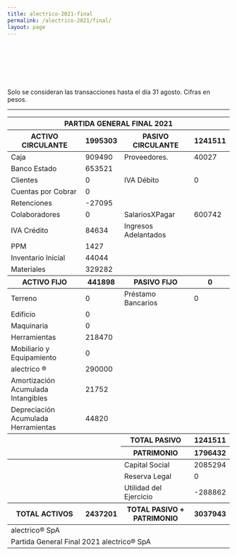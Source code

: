 ```yaml
--- 
title: alectrico-2021-final
permalink: /alectrico-2021/final/ 
layout: page
--- 
```




<br> <br> <br> <br> <br> <br> 
Solo se consideran las transacciones hasta el día 31	agosto.
Cifras en pesos.
<table>
<thead> <th colspan='6'> PARTIDA GENERAL FINAL 2021 </th> </thead> 
<thead> <th>  ACTIVO CIRCULANTE </th> <th> 1995303</th>
<th > PASIVO CIRCULANTE </th> <th>1241511</th> </thead>
<tbody>
<tr> <td> Caja </td> <td>909490</td> <td> Proveedores. </td> <td> 40027</td> </tr>
<tr> <td> Banco Estado </td> <td>653521</td></tr>
<tr> <td> Clientes </td> <td>0</td> <td>  IVA Débito </td> <td>0</td> </tr>
<tr> <td> Cuentas por Cobrar </td> <td>0</td></tr>
<tr> <td> Retenciones </td> <td>  -27095</td> </tr> 
<tr> <td> Colaboradores </td> <td> 0</td> 
<td> SalariosXPagar </td> <td> 600742</td></tr> 
<tr> <td> IVA Crédito </td><td>84634</td> 
<td> Ingresos Adelantados </td> </tr>
<tr> <td> PPM </td> <td>1427</td></tr> 
<tr> <td> Inventario Inicial </td> <td>44044</td> </tr>
<tr> <td> Materiales </td>
<td>329282</td> 
</tr>
<thead> <th> ACTIVO FIJO </th> <th>441898</th> 
<th> PASIVO FIJO </th> <th>0</th>  </thead> 
<tr> <td> Terreno </td> <td>0</td> 
<td> Préstamo Bancarios </td> <td>0</td> </tr>
<tr><td> Edificio </td> <td>0</td> </tr>
<tr><td> Maquinaria </td> <td>0</td> <td colspan='2'> </td> </tr>
<tr><td> Herramientas </td> <td>218470</td> <td colspan='2'> </td> </tr>
<tr><td> Mobiliario y Equipamiento </td><td> 0 </td> <td colspan='2'> </td> </tr>
<tr><td> alectrico ® </td> <td>290000</td> <td colspan='2'> </td> </tr>
<tr><td> Amortización Acumulada Intangibles </td> <td>21752</td> <td colspan='2'> </td> </tr>
<tr><td> Depreciación Acumulada Herramientas </td> <td>44820</td><td colspan='2'> </td> </tr>
<thead> <td> </td> <td> </td> <th> TOTAL PASIVO </th> <th> 1241511</th></thead>
<thead> <td> </td> <td> </td> <th> PATRIMONIO </th> <th>1796432</th> </thead><tr> <td colspan='2'></td> <td> Capital Social </td><td> 2085294</td> </tr>
<tr> <td colspan='2'></td> <td> Reserva Legal </td> <td>0</td> </tr>
<tr> <td colspan='2'></td> <td> Utilidad del Ejercicio </td><td>-288862</td> </tr>
<thead><th>TOTAL ACTIVOS</th><th>2437201</th><th>TOTAL PASIVO + PATRIMONIO</th><th>3037943</th></thead>
<tr><td colspan='8'> alectrico® SpA </td> </tr>
<tr><td colspan='8'> Partida General Final 2021 alectrico® SpA</td></tr>
<tr> <hr> </tr>
</tbody>
</table>
